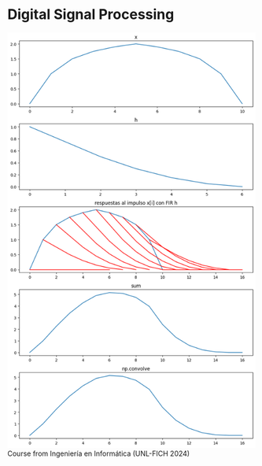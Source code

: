 # Digital Signal Processing

![Signal stats](Guia2\convolution.png)
Course from Ingeniería en Informática (UNL-FICH 2024)
